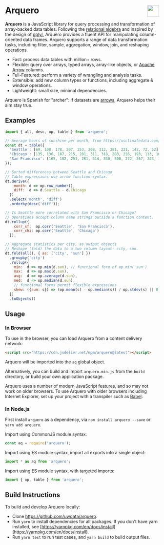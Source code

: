 # Arquero <a href="https://github.com/uwdata/arquero"><img align="right" src="https://github.com/uwdata/arquero/blob/master/docs/assets/logo.svg?raw=true" height="38"></img></a>

**Arquero** is a JavaScript library for query processing and transformation of array-backed data tables. Following the [relational algebra](https://en.wikipedia.org/wiki/Relational_algebra) and inspired by the design of [dplyr](https://dplyr.tidyverse.org/), Arquero provides a fluent API for manipulating column-oriented data frames. Arquero supports a range of data transformation tasks, including filter, sample, aggregation, window, join, and reshaping operations.

* Fast: process data tables with million+ rows.
* Flexible: query over arrays, typed arrays, array-like objects, or [Apache Arrow](https://arrow.apache.org/) columns.
* Full-Featured: perform a variety of wrangling and analysis tasks.
* Extensible: add new column types or functions, including aggregate &amp; window operations.
* Lightweight: small size, minimal dependencies.

Arquero is Spanish for "archer": if datasets are [arrows](https://arrow.apache.org/), Arquero helps their aim stay true.

## Examples

```js
import { all, desc, op, table } from 'arquero';

// Average hours of sunshine per month, from https://usclimatedata.com/
const dt = table({
  'Seattle': [69, 108, 178, 207, 253, 268, 312, 281, 221, 142, 72, 52],
  'Chicago': [135, 136, 187, 215, 281, 311, 318, 283, 226, 193, 113, 106],
  'San Francisco': [165, 182, 251, 281, 314, 330, 300, 272, 267, 243, 189, 156]
});

// Sorted differences between Seattle and Chicago
// Table expressions use arrow function syntax.
dt.derive({
    month: d => op.row_number(),
    diff:  d => d.Seattle - d.Chicago
  })
  .select('month', 'diff')
  .orderby(desc('diff'));

// Is Seattle more correlated with San Francisco or Chicago?
// Operations accept column name strings outside a function context.
dt.rollup({
    corr_sf:  op.corr('Seattle', 'San Francisco'),
    corr_chi: op.corr('Seattle', 'Chicago')
  });

// Aggregate statistics per city, as output objects
// Reshape (fold) the data to a two column layout: city, sun.
dt.fold(all(), { as: ['city', 'sun'] })
  .groupby('city')
  .rollup({
    min:  d => op.min(d.sun), // functional form of op.min('sun')
    max:  d => op.max(d.sun),
    avg:  d => op.average(d.sun),
    med:  d => op.median(d.sun),
    // functional forms permit flexible expressions
    skew: ({sun: s}) => (op.mean(s) - op.median(s)) / op.stdev(s) || 0
  })
  .toObjects()
```

## Usage

### In Browser

To use in the browser, you can load Arquero from a content delivery network:

```html
<script src="https://cdn.jsdelivr.net/npm/arquero@latest"></script>
```

Arquero will be imported into the `aq` global object.

Alternatively, you can build and import `arquero.min.js` from the `build` directory, or build your own application package.

Arquero uses a number of modern JavaScript features, and so may not work on older browsers. To use Arquero with older browsers including Internet Explorer, set up your project with a transpiler such as [Babel](https://babeljs.io/).

### In Node.js

First install `arquero` as a dependency, via `npm install arquero --save` or `yarn add arquero`.

Import using CommonJS module syntax:

```js
const aq = require('arquero');
```

Import using ES module syntax, import all exports into a single object:

```js
import * as aq from 'arquero';
```

Import using ES module syntax, with targeted imports:

```js
import { op, table } from 'arquero';
```

## Build Instructions

To build and develop Arquero locally:

- Clone https://github.com/uwdata/arquero.
- Run `yarn` to install dependencies for all packages. If you don't have yarn installed, see [https://yarnpkg.com/en/docs/install](https://yarnpkg.com/en/docs/install).
- Run `yarn test` to run test cases, and `yarn build` to build output files.
